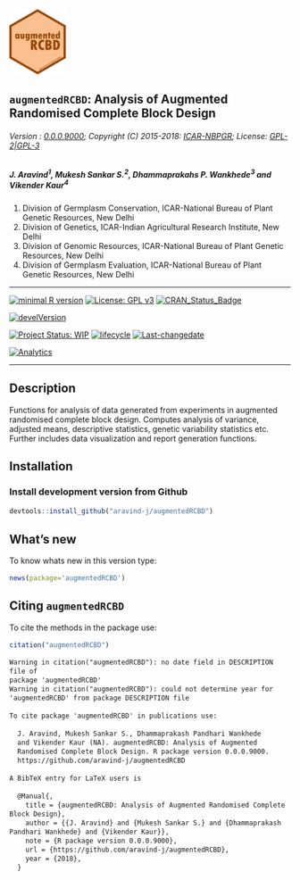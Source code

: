 
<img src="https://raw.githubusercontent.com/aravind-j/augmentedRCBD/master/inst/extdata/augmentedRCBD.png" width="20%" />

## `augmentedRCBD`: Analysis of Augmented Randomised Complete Block Design

###### Version : [0.0.0.9000](https://aravind-j.github.io/augmentedRCBD/articles/Introduction.html#version-history); Copyright (C) 2015-2018: [ICAR-NBPGR](http://www.nbpgr.ernet.in/); License: [GPL-2|GPL-3](https://www.r-project.org/Licenses/)

##### *J. Aravind<sup>1</sup>, Mukesh Sankar S.<sup>2</sup>, Dhammaprakahs P. Wankhede<sup>3</sup> and Vikender Kaur<sup>4</sup>*

1.  Division of Germplasm Conservation, ICAR-National Bureau of Plant
    Genetic Resources, New Delhi
2.  Division of Genetics, ICAR-Indian Agricultural Research Institute,
    New Delhi
3.  Division of Genomic Resources, ICAR-National Bureau of Plant Genetic
    Resources, New Delhi
4.  Division of Germplasm Evaluation, ICAR-National Bureau of Plant
    Genetic Resources, New Delhi

-----

[![minimal R
version](https://img.shields.io/badge/R%3E%3D-3.0.2-6666ff.svg)](https://cran.r-project.org/)
[![License: GPL
v3](https://img.shields.io/badge/License-GPL%20v3-blue.svg)](https://www.gnu.org/licenses/gpl-3.0)
[![CRAN\_Status\_Badge](https://www.r-pkg.org/badges/version-last-release/augmentedRCBD)](https://cran.r-project.org/package=augmentedRCBD)
<!-- [![rstudio mirror downloads](https://cranlogs.r-pkg.org/badges/grand-total/augmentedRCBD?color=green)](https://CRAN.R-project.org/package=augmentedRCBD) -->
<!-- [![packageversion](https://img.shields.io/badge/Package%20version-0.2.3.3-orange.svg)](https://github.com/aravind-j/augmentedRCBD) -->
[![develVersion](https://img.shields.io/badge/devel%20version-0.2.3.3-orange.svg)](https://github.com/aravind-j/augmentedRCBD)
<!-- [![GitHub Download Count](https://github-basic-badges.herokuapp.com/downloads/aravind-j/augmentedRCBD/total.svg)] -->
[![Project Status:
WIP](http://www.repostatus.org/badges/latest/wip.svg)](http://www.repostatus.org/#wip)
[![lifecycle](https://img.shields.io/badge/lifecycle-experimental-orange.svg)](https://www.tidyverse.org/lifecycle/#experimental)
[![Last-changedate](https://img.shields.io/badge/last%20change-2018--06--19-yellowgreen.svg)](/commits/master)
<!-- [![Rdoc](http://www.rdocumentation.org/badges/version/augmentedRCBD)](http://www.rdocumentation.org/packages/augmentedRCBD) -->
<!-- [![Zenodo DOI](https://zenodo.org/badge/DOI/10.5281/zenodo.841963.svg)](https://doi.org/10.5281/zenodo.841963) -->
[![Analytics](https://pro-pulsar-193905.appspot.com/UA-116716530-1/welcome-page)](https://github.com/aravind-j/google-analytics-beacon)

-----

## Description

Functions for analysis of data generated from experiments in augmented
randomised complete block design. Computes analysis of variance,
adjusted means, descriptive statistics, genetic variability statistics
etc. Further includes data visualization and report generation
functions.

## Installation

### Install development version from Github

``` r
devtools::install_github("aravind-j/augmentedRCBD")
```

## What’s new

To know whats new in this version type:

``` r
news(package='augmentedRCBD')
```

## Citing `augmentedRCBD`

To cite the methods in the package
    use:

``` r
citation("augmentedRCBD")
```

    Warning in citation("augmentedRCBD"): no date field in DESCRIPTION file of
    package 'augmentedRCBD'
    Warning in citation("augmentedRCBD"): could not determine year for
    'augmentedRCBD' from package DESCRIPTION file
    
    To cite package 'augmentedRCBD' in publications use:
    
      J. Aravind, Mukesh Sankar S., Dhammaprakash Pandhari Wankhede
      and Vikender Kaur (NA). augmentedRCBD: Analysis of Augmented
      Randomised Complete Block Design. R package version 0.0.0.9000.
      https://github.com/aravind-j/augmentedRCBD
    
    A BibTeX entry for LaTeX users is
    
      @Manual{,
        title = {augmentedRCBD: Analysis of Augmented Randomised Complete Block Design},
        author = {{J. Aravind} and {Mukesh Sankar S.} and {Dhammaprakash Pandhari Wankhede} and {Vikender Kaur}},
        note = {R package version 0.0.0.9000},
        url = {https://github.com/aravind-j/augmentedRCBD},
        year = {2018},
      }
